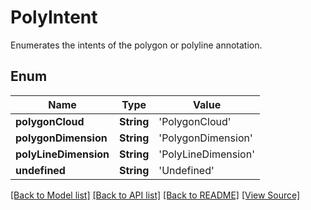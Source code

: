 # PolyIntent
Enumerates the intents of the polygon or polyline annotation.

## Enum
Name | Type | Value
------------ | ------------- | -------------
**polygonCloud** | **String** | 'PolygonCloud'
**polygonDimension** | **String** | 'PolygonDimension'
**polyLineDimension** | **String** | 'PolyLineDimension'
**undefined** | **String** | 'Undefined'

[[Back to Model list]](../README.md#documentation-for-models) [[Back to API list]](../README.md#documentation-for-api-endpoints) [[Back to README]](../README.md) [[View Source]](../AsposePdfCloud/Models/PolyIntent.swift)

